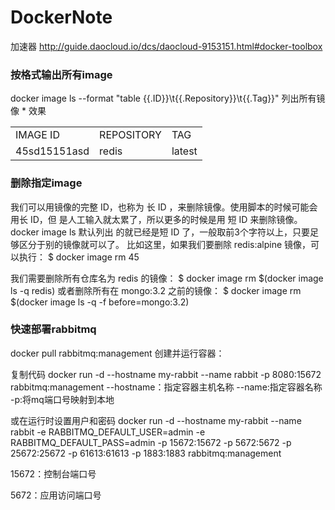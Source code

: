 # DockerNote

加速器 http://guide.daocloud.io/dcs/daocloud-9153151.html#docker-toolbox
<h3>按格式输出所有image</h3>
docker image ls --format "table {{.ID}}\t{{.Repository}}\t{{.Tag}}"  列出所有镜像
* 效果
<table>
  <tr>
      <td>IMAGE ID</td><td>REPOSITORY </td><td>TAG</td>
  </tr>
    <tr>
      <td>45sd15151asd</td><td>redis</td><td>latest</td>
  </tr>
</table>

<h3>删除指定image</h3>
我们可以用镜像的完整 ID，也称为  长 ID  ，来删除镜像。使用脚本的时候可能会用长 ID，但
是人工输入就太累了，所以更多的时候是用  短 ID  来删除镜像。 docker image ls  默认列出
的就已经是短 ID 了，一般取前3个字符以上，只要足够区分于别的镜像就可以了。
比如这里，如果我们要删除  redis:alpine  镜像，可以执行：
$ docker image rm 45

我们需要删除所有仓库名为  redis  的镜像：
$ docker image rm $(docker image ls -q redis)
或者删除所有在  mongo:3.2  之前的镜像：
$ docker image rm $(docker image ls -q -f before=mongo:3.2)

<h3>快速部署rabbitmq</h3>

docker pull rabbitmq:management
创建并运行容器：

复制代码
docker run -d --hostname my-rabbit --name rabbit -p 8080:15672 rabbitmq:management
--hostname：指定容器主机名称
--name:指定容器名称
-p:将mq端口号映射到本地

或在运行时设置用户和密码
docker run -d --hostname my-rabbit --name rabbit -e RABBITMQ_DEFAULT_USER=admin -e RABBITMQ_DEFAULT_PASS=admin -p 15672:15672 -p 5672:5672 -p 25672:25672 -p 61613:61613 -p 1883:1883 rabbitmq:management

 15672：控制台端口号

 5672：应用访问端口号
